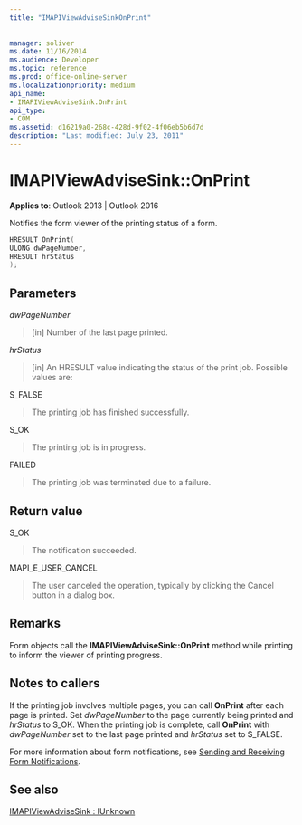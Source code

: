 ```yaml
---
title: "IMAPIViewAdviseSinkOnPrint"
 
 
manager: soliver
ms.date: 11/16/2014
ms.audience: Developer
ms.topic: reference
ms.prod: office-online-server
ms.localizationpriority: medium
api_name:
- IMAPIViewAdviseSink.OnPrint
api_type:
- COM
ms.assetid: d16219a0-268c-428d-9f02-4f06eb5b6d7d
description: "Last modified: July 23, 2011"
---
```


# IMAPIViewAdviseSink::OnPrint

  
  
**Applies to**: Outlook 2013 | Outlook 2016 
  
Notifies the form viewer of the printing status of a form.
  
```cpp
HRESULT OnPrint(
ULONG dwPageNumber,
HRESULT hrStatus
);
```

## Parameters

 _dwPageNumber_
  
> [in] Number of the last page printed.
    
 _hrStatus_
  
> [in] An HRESULT value indicating the status of the print job. Possible values are:
    
S_FALSE 
  
> The printing job has finished successfully.
    
S_OK 
  
> The printing job is in progress.
    
FAILED 
  
> The printing job was terminated due to a failure.
    
## Return value

S_OK 
  
> The notification succeeded.
    
MAPI_E_USER_CANCEL 
  
> The user canceled the operation, typically by clicking the Cancel button in a dialog box. 
    
## Remarks

Form objects call the **IMAPIViewAdviseSink::OnPrint** method while printing to inform the viewer of printing progress. 
  
## Notes to callers

If the printing job involves multiple pages, you can call **OnPrint** after each page is printed. Set  _dwPageNumber_ to the page currently being printed and  _hrStatus_ to S_OK. When the printing job is complete, call **OnPrint** with  _dwPageNumber_ set to the last page printed and  _hrStatus_ set to S_FALSE. 
  
For more information about form notifications, see [Sending and Receiving Form Notifications](sending-and-receiving-form-notifications.md).
  
## See also



[IMAPIViewAdviseSink : IUnknown](imapiviewadvisesinkiunknown.md)

